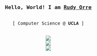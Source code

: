 <h3 align="center"><samp>Hello, World! I am <b><a rel="nofollow noopener noreferrer" target="_blank" href="https://rudyorre.com">Rudy Orre</a></b></samp></h3>
<p align="center"><br>
  <samp>
    [ Computer Science @ <b>UCLA</b> ] <br>
  </samp>
</p>
<p align="center"><br>
  <samp>
    <a href="https://rudyorre.com">
    <img src="https://img.shields.io/badge/rudyorre.com-%23D14836.svg?&style=flat&&logoColor=white" href="rudyorre@ucla.edu"> <br>
    <a href="https://www.linkedin.com/in/rudyorre/">
    <img src="https://img.shields.io/badge/Rudy Orre-%230077B5.svg?&style=flat&logo=linkedin&logoColor=white"></a>  <br>
    <a  href="https://www.instagram.com/rudyorre/">
    <img src="https://img.shields.io/badge/@rudyorre_-%23E4405F.svg?&style=flat&logo=instagram&logoColor=white"></a>
    

  </samp>
</p>

<br>
<samp>
  <p align="center">
  </p>
</samp>
